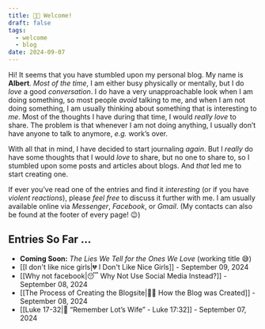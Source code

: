 ```yaml
---
title: 👋🏼 Welcome!
draft: false
tags:
  - welcome
  - blog
date: 2024-09-07
---
```

Hi! It seems that you have stumbled upon my personal blog. My name is **Albert**. *Most of the time*, I am either busy physically or mentally, but I do *love* a good *conversation*. I do have a very unapproachable look when I am doing something, so most people *avoid* talking to me, and when I am not doing something, I am usually thinking about something that is interesting to *me*. Most of the thoughts I have during that time, I would *really love* to share. The problem is that whenever I am not doing anything, I usually don’t have anyone to talk to anymore, *e.g.* work’s over.

With all that in mind, I have decided to start journaling *again*. But I *really* do have some thoughts that I would *love* to share, but no one to share to, so I stumbled upon some posts and articles about blogs. And *that* led me to start creating one.

If ever you’ve read one of the entries and find it *interesting* (or if you have *violent reactions*), please *feel free* to discuss it further with me. I am usually available online via *Messenger*, *Facebook*, or *Gmail*. (My contacts can also be found at the footer of every page! 😉)

## Entries So Far …

- **Coming Soon:** *The Lies We Tell for the Ones We Love* (working title 😅)
- [[I don't like nice girls|💔 I Don't Like Nice Girls]] - September 09, 2024
- [[Why not facebook|😴 Why Not Use Social Media Instead?]] - September 08, 2024
- [[The Process of Creating the Blogsite|✍🏼 How the Blog was Created]] - September 08, 2024
- [[Luke 17-32|📖 “Remember Lot’s Wife” - Luke 17:32]] - September 07, 2024